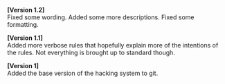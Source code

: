 **[Version 1.2]**<br/>
Fixed some wording. Added some more descriptions. Fixed some formatting.

**[Version 1.1]**<br/>
Added more verbose rules that hopefully explain more of the intentions of the rules. Not everything is brought up to standard though.

**[Version 1]**<br/>
Added the base version of the hacking system to git.